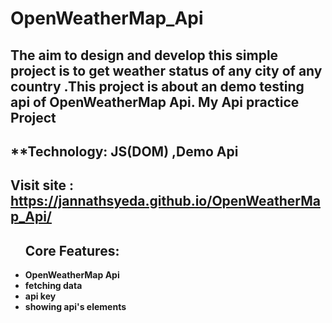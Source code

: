 # OpenWeatherMap_Api

## The aim to design and develop this simple project is to get weather status of any city of any country .This project is about an demo testing api of OpenWeatherMap Api. My Api practice Project

## **Technology: JS(DOM) ,Demo Api
## Visit site : https://jannathsyeda.github.io/OpenWeatherMap_Api/

<ul>
<h2>Core Features:</h2> 
    <li><b>OpenWeatherMap Api </b></li>
    <li><b>fetching data</b></li>
    <li><b>api key</b></li>
    <li><b>showing api's elements</b></li>
    
</ul>

